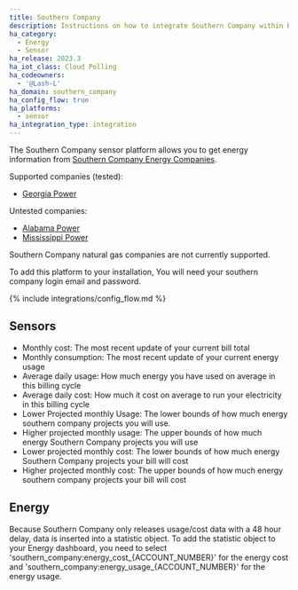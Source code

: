```yaml
---
title: Southern Company
description: Instructions on how to integrate Southern Company within Home Assistant.
ha_category:
  - Energy
  - Sensor
ha_release: 2023.3
ha_iot_class: Cloud Polling
ha_codeowners:
  - '@Lash-L'
ha_domain: southern_company
ha_config_flow: true
ha_platforms:
  - sensor
ha_integration_type: integration
---
```


The Southern Company sensor platform allows you to get energy information from [Southern Company Energy Companies](https://www.southerncompany.com/about/our-companies.html).

Supported companies (tested):

- [Georgia Power](https://www.georgiapower.com/)

Untested companies:

- [Alabama Power](https://www.alabamapower.com/)
- [Mississippi Power](https://www.mississippipower.com/)

Southern Company natural gas companies are not currently supported.

To add this platform to your installation, You will need your southern company login email and password.

{% include integrations/config_flow.md %}

## Sensors

- Monthly cost: The most recent update of your current bill total
- Monthly consumption: The most recent update of your current energy usage
- Average daily usage: How much energy you have used on average in this billing cycle
- Average daily cost: How much it cost on average to run your electricity in this billing cycle
- Lower Projected monthly Usage: The lower bounds of how much energy southern company projects you will use.
- Higher projected monthly usage: The upper bounds of how much energy Southern Company projects you will use
- Lower projected monthly cost: The lower bounds of how much energy Southern Company projects your bill will cost
- Higher projected monthly cost: The upper bounds of how much energy southern company projects your bill will cost

## Energy

Because Southern Company only releases usage/cost data with a 48 hour delay, data is inserted into a statistic object. To add the statistic object to your Energy dashboard, you need to select 'southern_company:energy_cost_{ACCOUNT_NUMBER}' for the energy cost and 'southern_company:energy_usage_{ACCOUNT_NUMBER}' for the energy usage.
